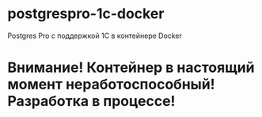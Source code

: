 # postgrespro-1c-docker
Postgres Pro с поддержкой 1С в контейнере Docker
# Внимание! Контейнер в настоящий момент неработоспособный! Разработка в процессе!
